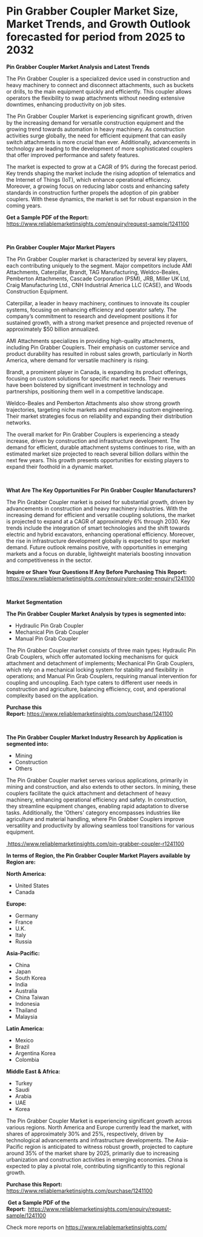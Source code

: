 <p><h1>Pin Grabber Coupler Market Size, Market Trends, and Growth Outlook forecasted for period from 2025 to 2032</h1></p><p><strong>Pin Grabber Coupler Market Analysis and Latest Trends</strong></p>
<p><p>The Pin Grabber Coupler is a specialized device used in construction and heavy machinery to connect and disconnect attachments, such as buckets or drills, to the main equipment quickly and efficiently. This coupler allows operators the flexibility to swap attachments without needing extensive downtimes, enhancing productivity on job sites.</p><p>The Pin Grabber Coupler Market is experiencing significant growth, driven by the increasing demand for versatile construction equipment and the growing trend towards automation in heavy machinery. As construction activities surge globally, the need for efficient equipment that can easily switch attachments is more crucial than ever. Additionally, advancements in technology are leading to the development of more sophisticated couplers that offer improved performance and safety features.</p><p>The market is expected to grow at a CAGR of 9% during the forecast period. Key trends shaping the market include the rising adoption of telematics and the Internet of Things (IoT), which enhance operational efficiency. Moreover, a growing focus on reducing labor costs and enhancing safety standards in construction further propels the adoption of pin grabber couplers. With these dynamics, the market is set for robust expansion in the coming years.</p></p>
<p><strong>Get a Sample PDF of the Report:&nbsp;</strong> <a href="https://www.reliablemarketinsights.com/enquiry/request-sample/1241100?utm_campaign=2345&utm_medium=2&utm_source=Github&utm_content=ia&utm_term=22022025&utm_id=pin-grabber-coupler">https://www.reliablemarketinsights.com/enquiry/request-sample/1241100</a></p>
<p>&nbsp;</p>
<p><strong>Pin Grabber Coupler Major Market Players</strong></p>
<p><p>The Pin Grabber Coupler market is characterized by several key players, each contributing uniquely to the segment. Major competitors include AMI Attachments, Caterpillar, Brandt, TAG Manufacturing, Weldco-Beales, Pemberton Attachments, Cascade Corporation (PSM), JRB, Miller UK Ltd, Craig Manufacturing Ltd., CNH Industrial America LLC (CASE), and Woods Construction Equipment.</p><p>Caterpillar, a leader in heavy machinery, continues to innovate its coupler systems, focusing on enhancing efficiency and operator safety. The company’s commitment to research and development positions it for sustained growth, with a strong market presence and projected revenue of approximately $50 billion annualized.</p><p>AMI Attachments specializes in providing high-quality attachments, including Pin Grabber Couplers. Their emphasis on customer service and product durability has resulted in robust sales growth, particularly in North America, where demand for versatile machinery is rising.</p><p>Brandt, a prominent player in Canada, is expanding its product offerings, focusing on custom solutions for specific market needs. Their revenues have been bolstered by significant investment in technology and partnerships, positioning them well in a competitive landscape.</p><p>Weldco-Beales and Pemberton Attachments also show strong growth trajectories, targeting niche markets and emphasizing custom engineering. Their market strategies focus on reliability and expanding their distribution networks.</p><p>The overall market for Pin Grabber Couplers is experiencing a steady increase, driven by construction and infrastructure development. The demand for efficient, durable attachment systems continues to rise, with an estimated market size projected to reach several billion dollars within the next few years. This growth presents opportunities for existing players to expand their foothold in a dynamic market.</p></p>
<p>&nbsp;</p>
<p><strong>What Are The Key Opportunities For Pin Grabber Coupler Manufacturers?</strong></p>
<p><p>The Pin Grabber Coupler market is poised for substantial growth, driven by advancements in construction and heavy machinery industries. With the increasing demand for efficient and versatile coupling solutions, the market is projected to expand at a CAGR of approximately 6% through 2030. Key trends include the integration of smart technologies and the shift towards electric and hybrid excavators, enhancing operational efficiency. Moreover, the rise in infrastructure development globally is expected to spur market demand. Future outlook remains positive, with opportunities in emerging markets and a focus on durable, lightweight materials boosting innovation and competitiveness in the sector.</p></p>
<p><strong>Inquire or Share Your Questions If Any Before Purchasing This Report:</strong> <a href="https://www.reliablemarketinsights.com/enquiry/pre-order-enquiry/1241100?utm_campaign=2345&utm_medium=2&utm_source=Github&utm_content=ia&utm_term=22022025&utm_id=pin-grabber-coupler">https://www.reliablemarketinsights.com/enquiry/pre-order-enquiry/1241100</a></p>
<p>&nbsp;</p>
<p><strong>Market Segmentation</strong></p>
<p><strong>The Pin Grabber Coupler Market Analysis by types is segmented into:</strong></p>
<p><ul><li>Hydraulic Pin Grab Coupler</li><li>Mechanical Pin Grab Coupler</li><li>Manual Pin Grab Coupler</li></ul></p>
<p><p>The Pin Grabber Coupler market consists of three main types: Hydraulic Pin Grab Couplers, which offer automated locking mechanisms for quick attachment and detachment of implements; Mechanical Pin Grab Couplers, which rely on a mechanical locking system for stability and flexibility in operations; and Manual Pin Grab Couplers, requiring manual intervention for coupling and uncoupling. Each type caters to different user needs in construction and agriculture, balancing efficiency, cost, and operational complexity based on the application.</p></p>
<p><strong>Purchase this Report:&nbsp;</strong><a href="https://www.reliablemarketinsights.com/purchase/1241100?utm_campaign=2345&utm_medium=2&utm_source=Github&utm_content=ia&utm_term=22022025&utm_id=pin-grabber-coupler">https://www.reliablemarketinsights.com/purchase/1241100</a></p>
<p>&nbsp;</p>
<p><strong>The Pin Grabber Coupler Market Industry Research by Application is segmented into:</strong></p>
<p><ul><li>Mining</li><li>Construction</li><li>Others</li></ul></p>
<p><p>The Pin Grabber Coupler market serves various applications, primarily in mining and construction, and also extends to other sectors. In mining, these couplers facilitate the quick attachment and detachment of heavy machinery, enhancing operational efficiency and safety. In construction, they streamline equipment changes, enabling rapid adaptation to diverse tasks. Additionally, the 'Others' category encompasses industries like agriculture and material handling, where Pin Grabber Couplers improve versatility and productivity by allowing seamless tool transitions for various equipment.</p></p>
<p><a href="https://www.reliablemarketinsights.com/pin-grabber-coupler-r1241100?utm_campaign=2345&utm_medium=2&utm_source=Github&utm_content=ia&utm_term=22022025&utm_id=pin-grabber-coupler">&nbsp;https://www.reliablemarketinsights.com/pin-grabber-coupler-r1241100</a></p>
<p><strong>In terms of Region, the Pin Grabber Coupler Market Players available by Region are:</strong></p>
<p>
    <p> <strong> North America: </strong>
        <ul>
            <li>United States</li>
            <li>Canada</li>
        </ul>
        </p> 
    <p> <strong> Europe: </strong>
        <ul>
            <li>Germany</li>
            <li>France</li>
            <li>U.K.</li>
            <li>Italy</li>
            <li>Russia</li>
        </ul>
        </p> 
    <p> <strong> Asia-Pacific: </strong>
        <ul>
            <li>China</li>
            <li>Japan</li>
            <li>South Korea</li>
            <li>India</li>
            <li>Australia</li>
            <li>China Taiwan</li>
            <li>Indonesia</li>
            <li>Thailand</li>
            <li>Malaysia</li>
        </ul>
        </p> 
    <p> <strong> Latin America: </strong>
        <ul>
            <li>Mexico</li>
            <li>Brazil</li>
            <li>Argentina Korea</li>
            <li>Colombia</li>
        </ul>
        </p> 
    <p> <strong> Middle East & Africa: </strong>
        <ul>
            <li>Turkey</li>
            <li>Saudi</li>
            <li>Arabia</li>
            <li>UAE</li>
            <li>Korea</li>
        </ul>
    </p>
    </p>
<p><p>The Pin Grabber Coupler Market is experiencing significant growth across various regions. North America and Europe currently lead the market, with shares of approximately 30% and 25%, respectively, driven by technological advancements and infrastructure developments. The Asia-Pacific region is anticipated to witness robust growth, projected to capture around 35% of the market share by 2025, primarily due to increasing urbanization and construction activities in emerging economies. China is expected to play a pivotal role, contributing significantly to this regional growth.</p></p>
<p><strong>Purchase this Report: </strong><a href="https://www.reliablemarketinsights.com/purchase/1241100?utm_campaign=2345&utm_medium=2&utm_source=Github&utm_content=ia&utm_term=22022025&utm_id=pin-grabber-coupler">https://www.reliablemarketinsights.com/purchase/1241100</a></p>
<p>&nbsp;<strong>Get a Sample PDF of the Report:&nbsp;&nbsp;</strong><a href="https://www.reliablemarketinsights.com/enquiry/request-sample/1241100?utm_campaign=2345&utm_medium=2&utm_source=Github&utm_content=ia&utm_term=22022025&utm_id=pin-grabber-coupler">https://www.reliablemarketinsights.com/enquiry/request-sample/1241100</a></p>
<p><strong></strong></p>
<p>Check more reports on <a href="https://www.reliablemarketinsights.com/?utm_campaign=2345&utm_medium=2&utm_source=Github&utm_content=ia&utm_term=22022025&utm_id=pin-grabber-coupler">https://www.reliablemarketinsights.com/</a></p>